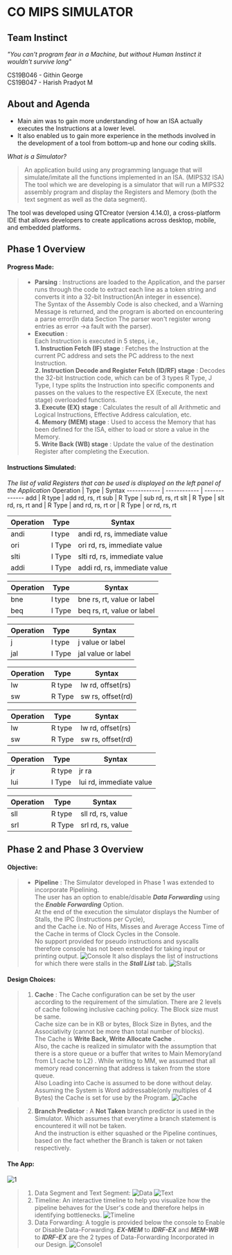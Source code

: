 # CO MIPS SIMULATOR
## Team Instinct

*"You can't program fear in a Machine, but without Human Instinct it wouldn't survive long"*

CS19B046 - Githin George\
CS19B047 - Harish Pradyot M

## About and Agenda

* Main aim was to gain more understanding of how an ISA actually executes the Instructions at a lower level.
* It also enabled us to gain more experience in the methods involved in the development of a tool from bottom-up and hone our coding skills.

*What is a Simulator?*
>An application build using any programming language that will simulate/imitate all the functions implemented in an ISA. (MIPS32 ISA)\
The tool which we are developing is a simulator that will run a MIPS32 assembly program and display the Registers and Memory (both the text segment as well as the data segment).

The tool was developed using QTCreator (version  4.14.0), a cross-platform IDE that allows developers to create applications across desktop, mobile, and embedded platforms.


## Phase 1 Overview

#### Progress Made:
>* **Parsing** : Instructions are loaded to the Application, and the parser runs through the code to extract each line as a token string and converts it into a 32-bit Instruction(An integer in essence).\
  The Syntax of the Assembly Code is also checked, and a Warning Message is returned, and the program is aborted on encountering a parse error(In data Section The parser won't register wrong entries as error ->a fault with the parser).
>* **Execution** :\
  Each Instruction is executed in 5 steps, i.e., \
  **1. Instruction Fetch (IF) stage** : Fetches the Instruction at the current PC address and sets the PC address to the next Instruction.\
  **2. Instruction Decode and Register Fetch (ID/RF) stage** : Decodes the 32-bit Instruction code, which can be of 3 types R Type, J Type, I type splits the Instruction into specific components and passes on the values to the respective EX (Execute, the next stage) overloaded functions.\
  **3. Execute (EX) stage** : Calculates the result of all Arithmetic and Logical Instructions, Effective Address calculation, etc.\
  **4. Memory (MEM) stage** : Used to access the Memory that has been defined for the ISA, either to load or store a value in the Memory.\
  **5. Write Back (WB) stage** : Update the value of the destination Register after completing the Execution.


#### Instructions Simulated:
*The list of valid Registers that can be used is displayed on the left panel of the Application*
Operation | Type | Syntax
------------ | ------------ | -------------
add | R type | add rd, rs, rt
sub | R Type | sub rd, rs, rt
slt | R Type | slt rd, rs, rt
and | R Type | and rd, rs, rt
or | R Type | or rd, rs, rt


Operation | Type | Syntax
------------ | ------------ | -------------
andi | I type | andi rd, rs, immediate value
ori | I Type | ori rd, rs, immediate value
slti | I Type | slti rd, rs, immediate value
addi | I Type | addi rd, rs, immediate value


Operation | Type | Syntax
------------ | ------------ | -------------
bne | I type | bne rs, rt, value or label
beq | I Type | beq rs, rt, value or label


Operation | Type | Syntax
------------ | ------------ | -------------
j | I type | j value or label
jal | I Type | jal value or label


Operation | Type | Syntax
------------ | ------------ | -------------
lw | R type | lw rd, offset(rs)
sw | R Type | sw rs, offset(rd)


Operation | Type | Syntax
------------ | ------------ | -------------
lw | R type | lw rd, offset(rs)
sw | R Type | sw rs, offset(rd)


Operation | Type | Syntax
------------ | ------------ | -------------
jr | R type | jr ra
lui | I Type | lui rd, immediate value


Operation | Type | Syntax
------------ | ------------ | -------------
sll | R type | sll rd, rs, value
srl | R Type | srl rd, rs, value

## Phase 2 and Phase 3 Overview

#### Objective:
>* **Pipeline** : The Simulator developed in Phase 1 was extended to incorporate Pipelining.\
  The user has an option to enable/disable ***Data Forwarding*** using the ***Enable Forwarding*** Option.\
  At the end of the execution the simulator displays the Number of Stalls, the IPC (Instructions per Cycle),\
  and the Cache i.e. No of Hits, Misses and Average Access Time of the Cache in terms of Clock Cycles in the Console.\
  No support provided for pseudo instructions and syscalls therefore console has not been extended for taking input or printing output.
  ![Console](https://user-images.githubusercontent.com/70936222/116671858-128cd800-a9bf-11eb-9582-8894a4f84c73.PNG)
  It also displays the list of instructions for which there were stalls in the ***Stall List*** tab.
  ![Stalls](https://user-images.githubusercontent.com/70936222/116671863-13be0500-a9bf-11eb-8699-a4d1546f52cd.PNG)

#### Design Choices:
>1.  **Cache** : The Cache configuration can be set by the user according to the requirement of the simulation.
    There are 2 levels of cache following inclusive caching policy. The Block size must be same.\
    Cache size can be in KB or bytes, Block Size in Bytes, and the Associativity (cannot be more than total number of blocks).\
    The Cache is **Write Back, Write Allocate Cache** .\
    Also, the cache is realized in simulator with the assumption that there is a store queue or a buffer that writes to Main Memory(and from L1 cache to L2) . While       writing to MM, we assumed that all memory read concerning that address is taken from the store queue.\
    Also Loading into Cache is assumed to be done without delay.
    Assuming the System is Word addressable(only multiples of 4 Bytes) the Cache is set for use by the Program.
    ![Cache](https://user-images.githubusercontent.com/70936222/116671854-128cd800-a9bf-11eb-843f-91fbbc5df522.PNG)
     
>2.  **Branch Predictor** : A **Not Taken** branch predictor is used in the Simulator. Which assumes that everytime a branch statement is encountered it will not be taken.\
     And the instruction is either squashed or the Pipeline continues, based on the fact whether the Branch is taken or not taken respectively.
     
#### The App:
![1](https://user-images.githubusercontent.com/70936222/116671851-10c31480-a9bf-11eb-85a3-c84064687510.PNG)
>1. Data Segment and Text Segment:
    ![Data](https://user-images.githubusercontent.com/70936222/116671860-13256e80-a9bf-11eb-96b9-eb0bfc16be66.PNG)
    ![Text](https://user-images.githubusercontent.com/70936222/116671867-14569b80-a9bf-11eb-8f1c-b86088c092c0.PNG)
>2. Timeline:
    An interactive timeline to help you visualize how the pipeline behaves for the User's code and therefore helps in identifying bottlenecks.
    ![Timeline](https://user-images.githubusercontent.com/70936222/116671868-14ef3200-a9bf-11eb-914a-e86cb4628768.PNG)
>3. Data Forwarding: A toggle is provided below the console to Enable or Disable Data-Forwarding. ***EX-MEM*** to ***IDRF-EX*** and ***MEM-WB*** to ***IDRF-EX*** are the 2 types of Data-Forwarding Incorporated in our Design.
    ![Console1](https://user-images.githubusercontent.com/70936222/116742686-5ad6e500-aa15-11eb-803a-421ae415cbb1.PNG)

    
